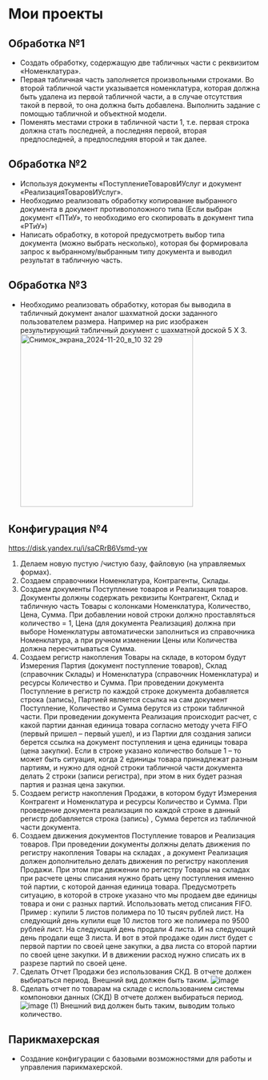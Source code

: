 # Мои проекты
## Обработка №1
- Создать обработку, содержащую две табличных части с реквизитом «Номенклатура».
- Первая табличная часть заполняется произвольными строками. Во второй табличной части указывается номенклатура, которая должна быть удалена из первой табличной части, а в случае отсутствия такой в первой, то она должна быть 
  добавлена. Выполнить задание с помощью табличной и объектной модели.
- Поменять местами строки в табличной части 1, т.е. первая строка должна стать последней, а последняя первой, вторая предпоследней, а предпоследняя второй и так далее.

## Обработка №2
- Используя документы «ПоступлениеТоваровИУслуг и документ «РеализацияТоваровИУслуг».
- Необходимо реализовать обработку копирование выбранного документа в документ противоположного типа (Если выбран документ «ПТиУ», то необходимо его скопировать в документ типа «РТиУ»)
- Написать обработку, в которой предусмотреть выбор типа документа (можно выбрать несколько), которая бы формировала запрос к выбранному/выбранным типу документа и выводил результат в табличную часть.

## Обработка №3
- Необходимо реализовать обработку, которая бы выводила в табличный документ аналог шахматной доски заданного пользователем размера.
  Например на рис изображен результирующий табличный документ с шахматной доской 5 Х 3.
  <img width="345" alt="Снимок_экрана_2024-11-20_в_10 32 29" src="https://github.com/user-attachments/assets/cdf21632-6ce4-4141-8cea-ac8ac1aa2c9a" />

## Конфигурация №4
  https://disk.yandex.ru/i/saCRrB6Vsmd-yw
1. Делаем новую пустую /чистую базу, файловую (на управляемых формах).
2. Создаем справочники Номенклатура, Контрагенты, Склады.
3. Создаем документы Поступление товаров и Реализация товаров. Документы должны содержать реквизиты Контрагент, Склад и табличную часть Товары с колонками Номенклатура, Количество, Цена, Сумма. При добавлении новой строки должно проставляться количество = 1, Цена (для документа Реализация) должна при выборе Номенклатуры автоматически заполниться из справочника Номенклатура, а при ручном изменении Цены или Количества должна пересчитываться Сумма.
4. Создаем регистр накопления Товары на складе, в котором будут Измерения Партия (документ поступление товаров), Склад (справочник Склады) и Номенклатура (справочник Номенклатура) и ресурсы Количество и Сумма. При проведении документа Поступление в регистр по каждой строке документа добавляется строка (запись), Партией является ссылка на сам документ Поступление, Количество и Сумма берутся из строки табличной части. При проведении документа Реализация происходит расчет, с какой партии данная единица товара согласно методу учета FIFO (первый пришел – первый ушел), и из Партии для создания записи берется ссылка на документ поступления и цена единицы товара (цена закупки). Если в строке указано количество больше 1 – то может быть ситуация, когда 2 единицы товара принадлежат разным партиям, и нужно для одной строки табличной части документа делать 2 строки (записи регистра), при этом в них будет разная партия и разная цена закупки.
5. Создаем регистр накопления Продажи, в котором будут Измерения Контрагент и Номенклатура и ресурсы Количество и Сумма. При проведение документа реализация по каждой строке в данный регистр добавляется строка (запись) , Сумма берется из табличной части документа.
6. Создаем движения документов Поступление товаров и Реализация товаров. При проведении документы должны делать движения по регистру накопления Товары на складах , а документ Реализация должен дополнительно делать движения по регистру накопления Продажи. При этом при движении по регистру Товары на складах  при расчете цены списания нужно брать цену поступления именно той партии, с которой данная единица товара. Предусмотреть ситуацию, в которой в строке указано что мы продаем две единицы товара и они с разных партий. Использовать метод списания FIFO. Пример : купили 5 листов полимера по 10 тысяч рублей лист. На следующий день купили еще 10 листов того же полимера по 9500 рублей лист.
На следующий день продали 4 листа. И на следующий день продали еще 3 листа. И вот в этой продаже один лист будет с первой партии по своей цене закупки, а два листа со второй партии по своей цене закупки. И в движении расход нужно списать их в разрезе партий по своей цене.
7. Сделать Отчет Продажи без использования СКД. В отчете должен выбираться период.
Внешний вид должен быть таким.
![image](https://github.com/user-attachments/assets/5875f0e8-8cbd-47fd-a4b4-d9e4fe907abd)
9. Сделать отчет по товарам на складе  с использованием системы компоновки данных (СКД)
В отчете должен выбираться период.
![image (1)](https://github.com/user-attachments/assets/dea2354f-4bed-4b6e-9d56-5a4468eaf994)
Внешний вид должен быть таким, выводим только количество.

## Парикмахерская
- Создание конфигурации с базовыми возможностями для работы и управления парикмахерской.


  
